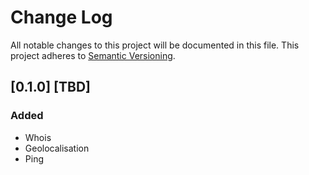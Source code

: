 # Change Log

All notable changes to this project will be documented in this file.
This project adheres to [Semantic Versioning](http://semver.org/).

## [0.1.0] [TBD]
### Added

- Whois
- Geolocalisation
- Ping
